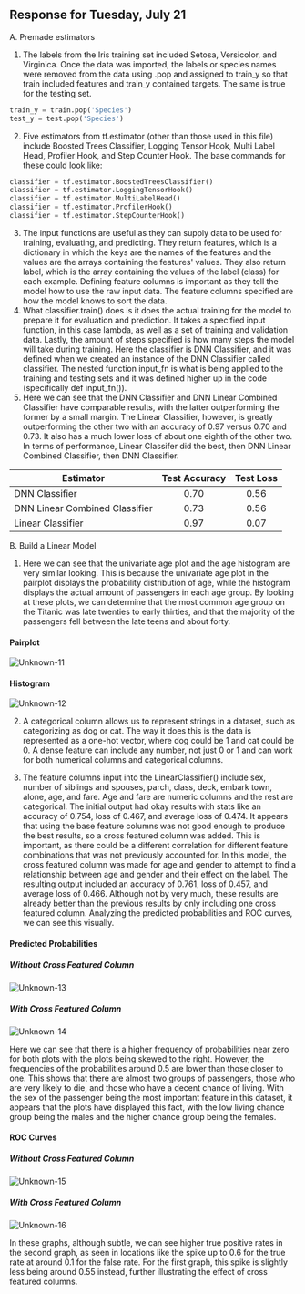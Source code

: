 ## Response for Tuesday, July 21
A. Premade estimators  
1. The labels from the Iris training set included Setosa, Versicolor, and Virginica. Once the data was imported, the labels or species names were removed from the data using .pop and assigned to train_y so that train included features and train_y contained targets. The same is true for the testing set.  
```python  
train_y = train.pop('Species')  
test_y = test.pop('Species')
```
2. Five estimators from tf.estimator (other than those used in this file) include Boosted Trees Classifier, Logging Tensor Hook, Multi Label Head, Profiler Hook, and Step Counter Hook. The base commands for these could look like:  
```python
classifier = tf.estimator.BoostedTreesClassifier()
classifier = tf.estimator.LoggingTensorHook()
classifier = tf.estimator.MultiLabelHead()
classifier = tf.estimator.ProfilerHook()
classifier = tf.estimator.StepCounterHook()
```
3. The input functions are useful as they can supply data to be used for training, evaluating, and predicting. They return features, which is a dictionary in which the keys are the names of the features and the values are the arrays containing the features' values. They also return label, which is the array containing the values of the label (class) for each example. Defining feature columns is important as they tell the model how to use the raw input data. The feature columns specified are how the model knows to sort the data.  
4. What classifier.train() does is it does the actual training for the model to prepare it for evaluation and prediction. It takes a specified input function, in this case lambda, as well as a set of training and validation data. Lastly, the amount of steps specified is how many steps the model will take during training. Here the classifier is DNN Classifier, and it was defined when we created an instance of the DNN Classifier called classifier. The nested function input_fn is what is being applied to the training and testing sets and it was defined higher up in the code (specifically def input_fn()).   
5. Here we can see that the DNN Classifier and DNN Linear Combined Classifier have comparable results, with the latter outperforming the former by a small margin. The Linear Classifier, however, is greatly outperforming the other two with an accuracy of 0.97 versus 0.70 and 0.73. It also has a much lower loss of about one eighth of the other two. In terms of performance, Linear Classifer did the best, then DNN Linear Combined Classifier, then DNN Classifier.

|Estimator|Test Accuracy|Test Loss|
|---------|:-------------:|:---------:|
|DNN Classifier|0.70|0.56|
|DNN Linear Combined Classifier|0.73|0.56|
|Linear Classifier|0.97|0.07|

B. Build a Linear Model   

1. Here we can see that the univariate age plot and the age histogram are very similar looking. This is because the univariate age plot in the pairplot displays the probability distribution of age, while the histogram displays the actual amount of passengers in each age group. By looking at these plots, we can determine that the most common age group on the Titanic was late twenties to early thirties, and that the majority of the passengers fell between the late teens and about forty.  
	
#### Pairplot
![Unknown-11](https://user-images.githubusercontent.com/67922851/88121541-06ecc500-cb94-11ea-8437-7af7bd666204.png)
#### Histogram
![Unknown-12](https://user-images.githubusercontent.com/67922851/88121594-3c91ae00-cb94-11ea-9039-82933d2c60d9.png)  

2. A categorical column allows us to represent strings in a dataset, such as categorizing as dog or cat. The way it does this is the data is represented as a one-hot vector, where dog could be 1 and cat could be 0. A dense feature can include any number, not just 0 or 1 and can work for both numerical columns and categorical columns.  

3. The feature columns input into the LinearClassifier() include sex, number of siblings and spouses, parch, class, deck, embark town, alone, age, and fare. Age and fare are numeric columns and the rest are categorical. The initial output had okay results with stats like an accuracy of 0.754, loss of 0.467, and average loss of 0.474. It appears that using the base feature columns was not good enough to produce the best results, so a cross featured column was added. This is important, as there could be a different correlation for different feature combinations that was not previously accounted for. In this model, the cross featured column was made for age and gender to attempt to find a relationship between age and gender and their effect on the label. The resulting output included an accuracy of 0.761, loss of 0.457, and average loss of 0.466. Although not by very much, these results are already better than the previous results by only including one cross featured column. Analyzing the predicted probabilities and ROC curves, we can see this visually.  

#### Predicted Probabilities
##### Without Cross Featured Column
![Unknown-13](https://user-images.githubusercontent.com/67922851/88126237-1e7d7b00-cb9f-11ea-9c52-f72edd8d8b16.png)
##### With Cross Featured Column
![Unknown-14](https://user-images.githubusercontent.com/67922851/88126241-20dfd500-cb9f-11ea-9f38-3a076835c49c.png)  

Here we can see that there is a higher frequency of probabilities near zero for both plots with the plots being skewed to the right. However, the frequencies of the probabilities around 0.5 are lower than those closer to one. This shows that there are almost two groups of passengers, those who are very likely to die, and those who have a decent chance of living. With the sex of the passenger being the most important feature in this dataset, it appears that the plots have displayed this fact, with the low living chance group being the males and the higher chance group being the females.  
#### ROC Curves
##### Without Cross Featured Column
![Unknown-15](https://user-images.githubusercontent.com/67922851/88126245-23422f00-cb9f-11ea-81c4-52fd7b7da4ea.png)
##### With Cross Featured Column
![Unknown-16](https://user-images.githubusercontent.com/67922851/88126246-24735c00-cb9f-11ea-9491-af4a5a20c9ee.png)  

In these graphs, although subtle, we can see higher true positive rates in the second graph, as seen in locations like the spike up to 0.6 for the true rate at around 0.1 for the false rate. For the first graph, this spike is slightly less being around 0.55 instead, further illustrating the effect of cross featured columns.
